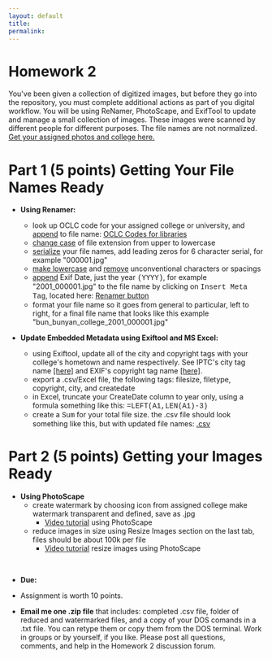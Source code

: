 ```yaml
---
layout: default
title: 
permalink:
---
```


<h1> Homework 2</h1>
 
You've been given a collection of digitized images, but before they go into the repository, you must complete additional actions as part of you digital workflow. You will be using ReNamer, PhotoScape, and ExifTool to update and manage a small collection of images. These images were scanned by different people for different purposes. The file names are not normalized. [Get your assigned photos and college here.](https://markwolfeman.github.io/ist653/assignments/college_photo_list.html)

# Part 1 (5 points) Getting Your File Names Ready

- **Using Renamer:**

	- look up OCLC code for your assigned college or university, and <u>append</u> to file name: [OCLC Codes for libraries](http://www.oclc.org/contacts/libraries.en.html)
	- <u>change case</u> of file extension from upper to lowercase
	- <u>serialize</u> your file names, add leading zeros for 6 character serial, for example "000001.jpg"
	- <u>make lowercase</u> and <u>remove</u> unconventional characters or spacings
	- <u>append</u> Exif Date, just the year <span style="font-family:Courier">(YYYY)</span>, for example "2001_000001.jpg" to the file name by clicking on <span style="font-family:Courier">Insert Meta Tag</span>, located here: [Renamer button](https://markwolfeman.github.io/ist653/assignments/insert_meta_tag.JPG)
	- format your file name so it goes from general to particular, left to right, for a final file name that looks like this example "bun_bunyan_college_2001_000001.jpg"


- **Update Embedded Metadata using Exiftool and MS Excel:**

	- using Exiftool, update all of the city and copyright tags with your college's hometown and name respectively. See IPTC's city tag name [[here]](https://exiftool.org/TagNames/IPTC.html) and EXIF's copyright tag name [[here]](https://exiftool.org/TagNames/EXIF.html).
	- export a .csv/Excel file, the following tags: filesize, filetype, copyright, city, and createdate
	- in Excel, truncate your CreateDate column to year only, using a formula something like this: <span style="font-family:Courier">=LEFT(A1,LEN(A1)-3)</span>
	- create a <span style="font-family:Courier">Sum</span> for your total file size.
the .csv file should look something like this, but with updated file names: [.csv](https://markwolfeman.github.io/ist653/assignments/completed_csvfile.jpg)


# Part 2 (5 points) Getting your Images Ready

- **Using PhotoScape**
	- create watermark by choosing icon from assigned college make watermark transparent and defined, save as .jpg
		- [Video tutorial](https://www.youtube.com/watch?v=ei0UoIIU_Yo&t=196s) using PhotoScape 
	- reduce images in size using Resize Images section on the last tab, files should be about 100k per file
		- [Video tutorial](https://youtu.be/aOj9PMCxDi4) resize images using PhotoScape 
<br/>

- **Due:** 

- Assignment is worth 10 points. 

- **Email me one .zip file** that includes: completed .csv file, folder of reduced and watermarked files, and a copy of your DOS comands in a .txt file. You can retype them or copy them from the DOS terminal. Work in groups or by yourself, if you like. Please post all questions, comments, and help in the Homework 2 discussion forum. 